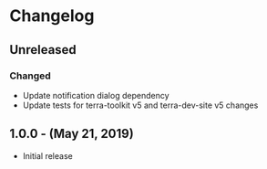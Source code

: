 Changelog
=========

Unreleased
----------
### Changed
* Update notification dialog dependency
* Update tests for terra-toolkit v5 and terra-dev-site v5 changes

1.0.0 - (May 21, 2019)
------------------
* Initial release
